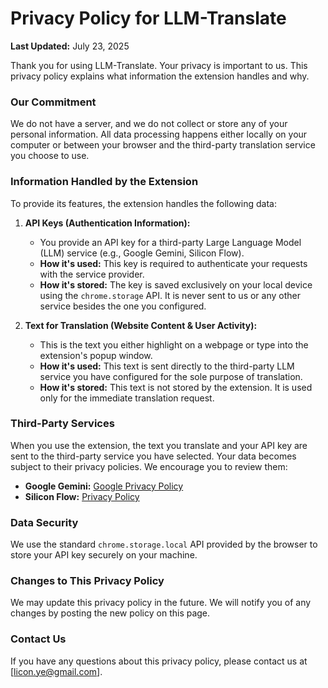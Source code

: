 # Privacy Policy for LLM-Translate

**Last Updated:** July 23, 2025

Thank you for using LLM-Translate. Your privacy is important to us. This privacy policy explains what information the extension handles and why.

### Our Commitment

We do not have a server, and we do not collect or store any of your personal information. All data processing happens either locally on your computer or between your browser and the third-party translation service you choose to use.

### Information Handled by the Extension

To provide its features, the extension handles the following data:

1.  **API Keys (Authentication Information):**
    *   You provide an API key for a third-party Large Language Model (LLM) service (e.g., Google Gemini, Silicon Flow).
    *   **How it's used:** This key is required to authenticate your requests with the service provider.
    *   **How it's stored:** The key is saved exclusively on your local device using the `chrome.storage` API. It is never sent to us or any other service besides the one you configured.

2.  **Text for Translation (Website Content & User Activity):**
    *   This is the text you either highlight on a webpage or type into the extension's popup window.
    *   **How it's used:** This text is sent directly to the third-party LLM service you have configured for the sole purpose of translation.
    *   **How it's stored:** This text is not stored by the extension. It is used only for the immediate translation request.

### Third-Party Services

When you use the extension, the text you translate and your API key are sent to the third-party service you have selected. Your data becomes subject to their privacy policies. We encourage you to review them:

*   **Google Gemini:** [Google Privacy Policy](https://policies.google.com/privacy)
*   **Silicon Flow:** [Privacy Policy](https://docs.siliconflow.cn/en/legals/privacy-policy)

### Data Security

We use the standard `chrome.storage.local` API provided by the browser to store your API key securely on your machine.

### Changes to This Privacy Policy

We may update this privacy policy in the future. We will notify you of any changes by posting the new policy on this page.

### Contact Us

If you have any questions about this privacy policy, please contact us at [licon.ye@gmail.com].